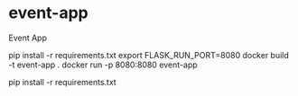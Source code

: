 # event-app
Event App

pip install -r requirements.txt
export FLASK_RUN_PORT=8080
docker build -t event-app .
docker run -p 8080:8080 event-app

pip install -r requirements.txt